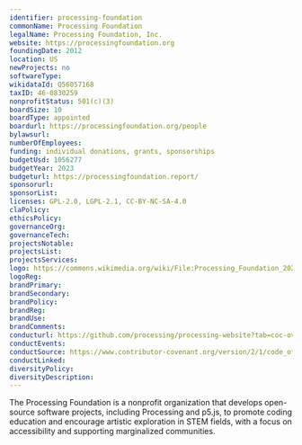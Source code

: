```yaml
---
identifier: processing-foundation
commonName: Processing Foundation
legalName: Processing Foundation, Inc.
website: https://processingfoundation.org
foundingDate: 2012
location: US
newProjects: no
softwareType: 
wikidataId: Q56057168
taxID: 46-0830259
nonprofitStatus: 501(c)(3)
boardSize: 10
boardType: appointed
boardurl: https://processingfoundation.org/people
bylawsurl: 
numberOfEmployees: 
funding: individual donations, grants, sponsorships
budgetUsd: 1056277
budgetYear: 2023
budgeturl: https://processingfoundation.report/
sponsorurl: 
sponsorList: 
licenses: GPL-2.0, LGPL-2.1, CC-BY-NC-SA-4.0
claPolicy: 
ethicsPolicy:
governanceOrg: 
governanceTech: 
projectsNotable: 
projectsList: 
projectsServices: 
logo: https://commons.wikimedia.org/wiki/File:Processing_Foundation_2021_logo.svg
logoReg: 
brandPrimary: 
brandSecondary: 
brandPolicy: 
brandReg: 
brandUse: 
brandComments: 
conducturl: https://github.com/processing/processing-website?tab=coc-ov-file
conductEvents:
conductSource: https://www.contributor-covenant.org/version/2/1/code_of_conduct/, https://github.com/processing/p5.js/blob/main/CODE_OF_CONDUCT.md
conductLinked: 
diversityPolicy: 
diversityDescription: 
---
```


The Processing Foundation is a nonprofit organization that develops open-source software projects, including Processing and p5.js, to promote coding education and encourage artistic exploration in STEM fields, with a focus on accessibility and supporting marginalized communities.